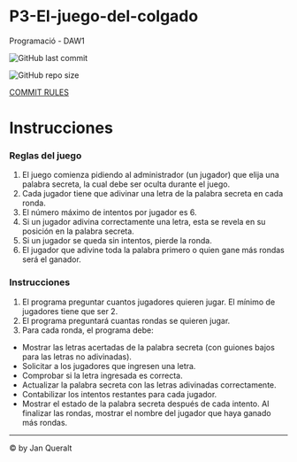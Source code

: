 # P3-El-juego-del-colgado
Programació - DAW1

<div>

![GitHub last commit](https://img.shields.io/github/last-commit/Desenvolupament-d-aplicacions-web-1/P3-El-juego-del-colgado)

![GitHub repo size](https://img.shields.io/github/repo-size/Desenvolupament-d-aplicacions-web-1/P3-El-juego-del-colgado)
</div>

[COMMIT RULES](https://github.com/Desenvolupament-d-aplicacions-web-1/P3-El-juego-del-colgado/blob/main/COMMIT_RULES.md)

# Instrucciones

### Reglas del juego
1. El juego comienza pidiendo al administrador (un jugador) que elija una palabra secreta, la cual debe ser oculta durante el juego.
2. Cada jugador tiene que adivinar una letra de la palabra secreta en cada ronda.
3. El número máximo de intentos por jugador es 6.
4. Si un jugador adivina correctamente una letra, esta se revela en su posición en la palabra secreta.
5. Si un jugador se queda sin intentos, pierde la ronda.
6. El jugador que adivine toda la palabra primero o quien gane más rondas será el ganador.

### Instrucciones
1. El programa preguntar cuantos jugadores quieren jugar. El mínimo de jugadores tiene que ser 2.
2. El programa preguntará cuantas rondas se quieren jugar.
3. Para cada ronda, el programa debe:
- Mostrar las letras acertadas de la palabra secreta (con guiones bajos para las letras no adivinadas).
- Solicitar a los jugadores que ingresen una letra.
- Comprobar si la letra ingresada es correcta.
- Actualizar la palabra secreta con las letras adivinadas correctamente.
- Contabilizar los intentos restantes para cada jugador.
- Mostrar el estado de la palabra secreta después de cada intento.
Al finalizar las rondas, mostrar el nombre del jugador que haya ganado más rondas.

---
&copy; by Jan Queralt